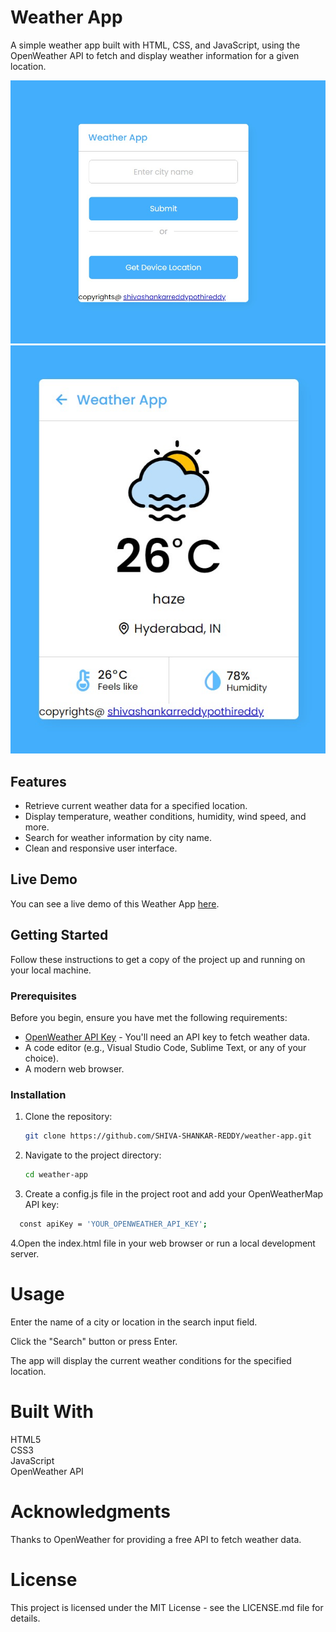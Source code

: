 # Weather App

A simple weather app built with HTML, CSS, and JavaScript, using the OpenWeather API to fetch and display weather information for a given location.

![Weather App Screenshot](images/image1.png)
![Weather App Screenshot](images/image2.png)

## Features

- Retrieve current weather data for a specified location.
- Display temperature, weather conditions, humidity, wind speed, and more.
- Search for weather information by city name.
- Clean and responsive user interface.

## Live Demo

You can see a live demo of this Weather App [here](https://ssrforecastweather.netlify.app/).

## Getting Started

Follow these instructions to get a copy of the project up and running on your local machine.

### Prerequisites

Before you begin, ensure you have met the following requirements:

- [OpenWeather API Key](https://openweathermap.org/appid) - You'll need an API key to fetch weather data.
- A code editor (e.g., Visual Studio Code, Sublime Text, or any of your choice).
- A modern web browser.

### Installation

1. Clone the repository:

   ```bash
   git clone https://github.com/SHIVA-SHANKAR-REDDY/weather-app.git
2. Navigate to the project directory:
   
   ```bash
   cd weather-app
3. Create a config.js file in the project root and add your OpenWeatherMap API key:
   
  ```bash
    const apiKey = 'YOUR_OPENWEATHER_API_KEY';
```
4.Open the index.html file in your web browser or run a local development server.

# Usage
Enter the name of a city or location in the search input field.

Click the "Search" button or press Enter.

The app will display the current weather conditions for the specified location.

# Built With
HTML5<br>
CSS3<br>
JavaScript<br>
OpenWeather API<br>
# Acknowledgments
Thanks to OpenWeather for providing a free API to fetch weather data.<br>
# License
This project is licensed under the MIT License - see the LICENSE.md file for details.
